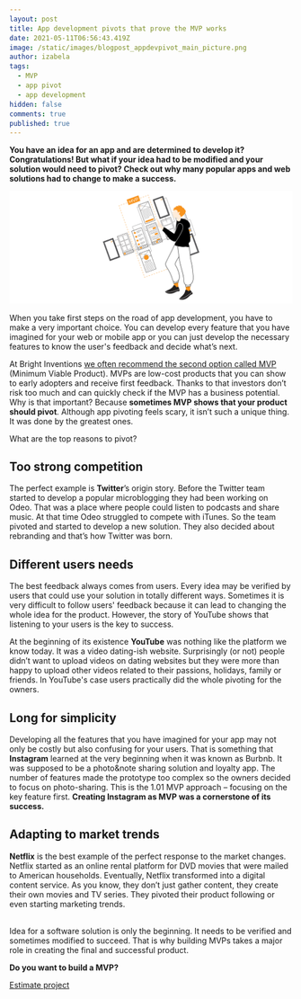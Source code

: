 ```yaml
---
layout: post
title: App development pivots that prove the MVP works
date: 2021-05-11T06:56:43.419Z
image: /static/images/blogpost_appdevpivot_main_picture.png
author: izabela
tags:
  - MVP
  - app pivot
  - app development
hidden: false
comments: true
published: true
---
```

**You have an idea for an app and are determined to develop it? Congratulations! But what if your idea had to be modified and your solution would need to pivot? Check out why many popular apps and web solutions had to change to make a success.** <br>

![App pivots MVP](/static/images/blogpost_www_iza_appdevpivot.png)

When you take first steps on the road of app development, you have to make a very important choice. You can develop every feature that you have imagined for your web or mobile app or you can just develop the necessary features to know the user's feedback and decide what’s next. 

At Bright Inventions [we often recommend the second option called MVP](https://brightinventions.pl/blog/4-things-we-love-about-building-mvps) (Minimum Viable Product). MVPs are low-cost products that you can show to early adopters and receive first feedback. Thanks to that investors don’t risk too much and can quickly check if the MVP has a business potential. Why is that important? Because **sometimes MVP shows that your product should pivot**. Although app pivoting feels scary, it isn’t such a unique thing. It was done by the greatest ones. 

What are the top reasons to pivot?

## Too strong competition

The perfect example is **Twitter**’s origin story. Before the Twitter team started to develop a popular microblogging they had been working on Odeo. That was a place where people could listen to podcasts and share music. At that time Odeo struggled to compete with iTunes. So the team pivoted and started to develop a new solution. They also decided about rebranding and that’s how Twitter was born.

## Different users needs

The best feedback always comes from users. Every idea may be verified by users that could use your solution in totally different ways. Sometimes it is very difficult to follow users' feedback because it can lead to changing the whole idea for the product. However, the story of YouTube shows that listening to your users is the key to success.

At the beginning of its existence **YouTube** was nothing like the platform we know today. It was a video dating-ish website. Surprisingly (or not) people didn’t want to upload videos on dating websites but they were more than happy to upload other videos related to their passions, holidays, family or friends. In YouTube's case users practically did the whole pivoting for the owners.

## Long for simplicity

Developing all the features that you have imagined for your app may not only be costly but also confusing for your users. That is something that **Instagram** learned at the very beginning when it was known as Burbnb. It was supposed to be a photo&note sharing solution and loyalty app. The number of features made the prototype too complex so the owners decided to focus on photo-sharing. This is the 1.01 MVP approach – focusing on the key feature first. **Creating Instagram as MVP was a cornerstone of its success.**

## Adapting to market trends

**Netflix** is the best example of the perfect response to the market changes. Netflix started as an online rental platform for DVD movies that were mailed to American households. Eventually, Netflix transformed into a digital content service. As you know, they don’t just gather content, they create their own movies and TV series. They pivoted their product following or even starting marketing trends.

<br>
Idea for a software solution is only the beginning. It needs to be verified and sometimes modified to succeed. That is why building MVPs takes a major role in creating the final and successful product. 

**Do you want to build a MVP?** 

[Estimate project](https://brightinventions.pl/start-project/)